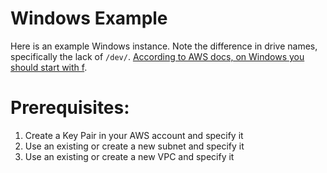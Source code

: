 # Windows Example
Here is an example Windows instance. Note the difference in drive names, specifically the lack of `/dev/`. [According to AWS docs, on Windows you should start with f](https://docs.aws.amazon.com/AWSEC2/latest/WindowsGuide/device_naming.html#available-ec2-device-names).

# Prerequisites:
1. Create a Key Pair in your AWS account and specify it
2. Use an existing or create a new subnet and specify it
3. Use an existing or create a new VPC and specify it
